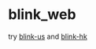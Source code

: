 # blink_web

try [blink-us](http://us.blink-in.ml:4123/) and [blink-hk](http://hk.blink-in.ml:4123/)
